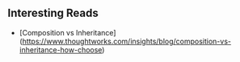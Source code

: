 ## Interesting Reads

- [Composition vs Inheritance] (https://www.thoughtworks.com/insights/blog/composition-vs-inheritance-how-choose)
